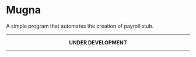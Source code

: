# Mugna
A simple program that automates the creation of payroll stub.

---

<p align="center"> <b>UNDER DEVELOPMENT</p>

---

